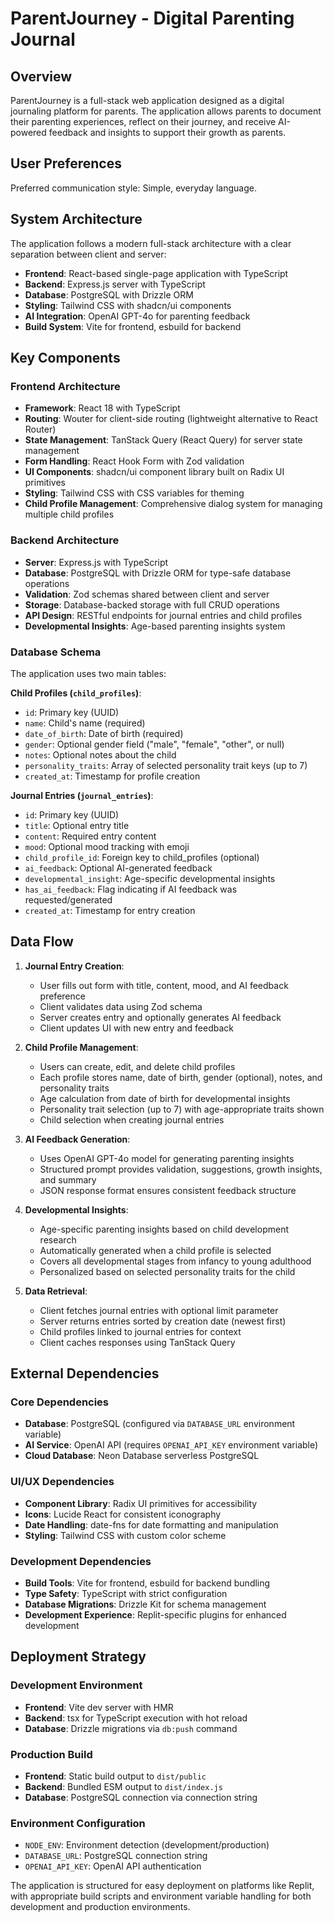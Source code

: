 # ParentJourney - Digital Parenting Journal

## Overview

ParentJourney is a full-stack web application designed as a digital journaling platform for parents. The application allows parents to document their parenting experiences, reflect on their journey, and receive AI-powered feedback and insights to support their growth as parents.

## User Preferences

Preferred communication style: Simple, everyday language.

## System Architecture

The application follows a modern full-stack architecture with a clear separation between client and server:

- **Frontend**: React-based single-page application with TypeScript
- **Backend**: Express.js server with TypeScript
- **Database**: PostgreSQL with Drizzle ORM
- **Styling**: Tailwind CSS with shadcn/ui components
- **AI Integration**: OpenAI GPT-4o for parenting feedback
- **Build System**: Vite for frontend, esbuild for backend

## Key Components

### Frontend Architecture
- **Framework**: React 18 with TypeScript
- **Routing**: Wouter for client-side routing (lightweight alternative to React Router)
- **State Management**: TanStack Query (React Query) for server state management
- **Form Handling**: React Hook Form with Zod validation
- **UI Components**: shadcn/ui component library built on Radix UI primitives
- **Styling**: Tailwind CSS with CSS variables for theming
- **Child Profile Management**: Comprehensive dialog system for managing multiple child profiles

### Backend Architecture
- **Server**: Express.js with TypeScript
- **Database**: PostgreSQL with Drizzle ORM for type-safe database operations
- **Validation**: Zod schemas shared between client and server
- **Storage**: Database-backed storage with full CRUD operations
- **API Design**: RESTful endpoints for journal entries and child profiles
- **Developmental Insights**: Age-based parenting insights system

### Database Schema
The application uses two main tables:

**Child Profiles (`child_profiles`)**:
- `id`: Primary key (UUID)
- `name`: Child's name (required)
- `date_of_birth`: Date of birth (required)
- `gender`: Optional gender field ("male", "female", "other", or null)
- `notes`: Optional notes about the child
- `personality_traits`: Array of selected personality trait keys (up to 7)
- `created_at`: Timestamp for profile creation

**Journal Entries (`journal_entries`)**:
- `id`: Primary key (UUID)
- `title`: Optional entry title
- `content`: Required entry content
- `mood`: Optional mood tracking with emoji
- `child_profile_id`: Foreign key to child_profiles (optional)
- `ai_feedback`: Optional AI-generated feedback
- `developmental_insight`: Age-specific developmental insights
- `has_ai_feedback`: Flag indicating if AI feedback was requested/generated
- `created_at`: Timestamp for entry creation

## Data Flow

1. **Journal Entry Creation**:
   - User fills out form with title, content, mood, and AI feedback preference
   - Client validates data using Zod schema
   - Server creates entry and optionally generates AI feedback
   - Client updates UI with new entry and feedback

2. **Child Profile Management**:
   - Users can create, edit, and delete child profiles
   - Each profile stores name, date of birth, gender (optional), notes, and personality traits
   - Age calculation from date of birth for developmental insights
   - Personality trait selection (up to 7) with age-appropriate traits shown
   - Child selection when creating journal entries

3. **AI Feedback Generation**:
   - Uses OpenAI GPT-4o model for generating parenting insights
   - Structured prompt provides validation, suggestions, growth insights, and summary
   - JSON response format ensures consistent feedback structure

4. **Developmental Insights**:
   - Age-specific parenting insights based on child development research
   - Automatically generated when a child profile is selected
   - Covers all developmental stages from infancy to young adulthood
   - Personalized based on selected personality traits for the child

5. **Data Retrieval**:
   - Client fetches journal entries with optional limit parameter
   - Server returns entries sorted by creation date (newest first)
   - Child profiles linked to journal entries for context
   - Client caches responses using TanStack Query

## External Dependencies

### Core Dependencies
- **Database**: PostgreSQL (configured via `DATABASE_URL` environment variable)
- **AI Service**: OpenAI API (requires `OPENAI_API_KEY` environment variable)
- **Cloud Database**: Neon Database serverless PostgreSQL

### UI/UX Dependencies
- **Component Library**: Radix UI primitives for accessibility
- **Icons**: Lucide React for consistent iconography
- **Date Handling**: date-fns for date formatting and manipulation
- **Styling**: Tailwind CSS with custom color scheme

### Development Dependencies
- **Build Tools**: Vite for frontend, esbuild for backend bundling
- **Type Safety**: TypeScript with strict configuration
- **Database Migrations**: Drizzle Kit for schema management
- **Development Experience**: Replit-specific plugins for enhanced development

## Deployment Strategy

### Development Environment
- **Frontend**: Vite dev server with HMR
- **Backend**: tsx for TypeScript execution with hot reload
- **Database**: Drizzle migrations via `db:push` command

### Production Build
- **Frontend**: Static build output to `dist/public`
- **Backend**: Bundled ESM output to `dist/index.js`
- **Database**: PostgreSQL connection via connection string

### Environment Configuration
- `NODE_ENV`: Environment detection (development/production)
- `DATABASE_URL`: PostgreSQL connection string
- `OPENAI_API_KEY`: OpenAI API authentication

The application is structured for easy deployment on platforms like Replit, with appropriate build scripts and environment variable handling for both development and production environments.
